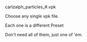 carlzalph_particles_#.vpk 

Choose any single vpk file.

Each one is a different Preset

Don't need all of them, just one of 'em.
